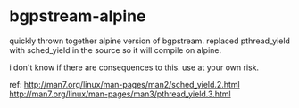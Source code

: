 # bgpstream-alpine

quickly thrown together alpine version of bgpstream. replaced pthread_yield with sched_yield in the source so it will compile on alpine.

i don't know if there are consequences to this. use at your own risk.

ref:
http://man7.org/linux/man-pages/man2/sched_yield.2.html
http://man7.org/linux/man-pages/man3/pthread_yield.3.html
